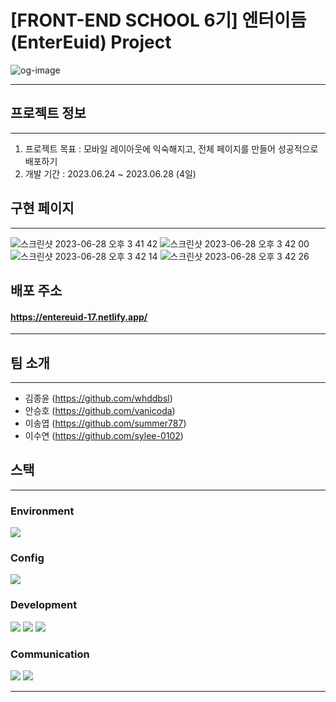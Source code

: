 # [FRONT-END SCHOOL 6기] 엔터이듬 (EnterEuid) Project

![og-image](https://github.com/whddbsl/euid-lion-17/assets/130979302/5825fa58-cec0-4e06-ac60-f1240191bd65)

---

## 프로젝트 정보
---
1. 프로젝트 목표 : 모바일 레이아웃에 익숙해지고, 전체 페이지를 만들어 성공적으로 배포하기
2. 개발 기간 : 2023.06.24 ~ 2023.06.28 (4일)


## 구현 페이지
----
![스크린샷 2023-06-28 오후 3 41 42](https://github.com/whddbsl/euid-lion-17/assets/130979302/4b02fc0f-6a91-4fde-8115-4e7751f9fb4d)
![스크린샷 2023-06-28 오후 3 42 00](https://github.com/whddbsl/euid-lion-17/assets/130979302/0aca8c44-b92c-439b-a48d-d387118e02e3)
![스크린샷 2023-06-28 오후 3 42 14](https://github.com/whddbsl/euid-lion-17/assets/130979302/89cdc1ad-1a18-40e9-bf4d-54b01bca75b8)
![스크린샷 2023-06-28 오후 3 42 26](https://github.com/whddbsl/euid-lion-17/assets/130979302/3dffa30e-54e2-40b1-aaac-a6203a966a42)

## 배포 주소
#### https://entereuid-17.netlify.app/
---

## 팀 소개
---
* 김종윤 (<a>https://github.com/whddbsl</a>)
* 안승호 (<a>https://github.com/vanicoda</a>)
* 이송엽 (<a>https://github.com/summer787</a>)
* 이수연 (<a>https://github.com/sylee-0102</a>)
  
## 스택
---
### **Environment** 
<img src="https://img.shields.io/badge/Github-181717?style=for-the-badge&logo=Github&logoColor=white">

### **Config**
<img src="https://img.shields.io/badge/npm-CB3837?style=for-the-badge&logo=NPM&logoColor=white">

### **Development**
<img src="https://img.shields.io/badge/Html-E34F26?style=for-the-badge&logo=Html5&logoColor=white">
<img src="https://img.shields.io/badge/CSS-1572B6?style=for-the-badge&logo=CSS3&logoColor=white">
<img src="https://img.shields.io/badge/Sass-CC6699?style=for-the-badge&logo=Sass&logoColor=white">

### **Communication**
<img src="https://img.shields.io/badge/Notion-000000?style=for-the-badge&logo=Notion&logoColor=white">
<img src="https://img.shields.io/badge/discord-5865F2?style=for-the-badge&logo=Discord&logoColor=white">

----




